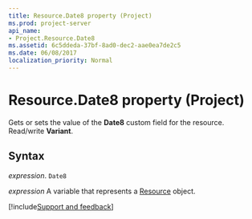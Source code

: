 ```yaml
---
title: Resource.Date8 property (Project)
ms.prod: project-server
api_name:
- Project.Resource.Date8
ms.assetid: 6c5ddeda-37bf-8ad0-dec2-aae0ea7de2c5
ms.date: 06/08/2017
localization_priority: Normal
---
```



# Resource.Date8 property (Project)

Gets or sets the value of the  **Date8** custom field for the resource. Read/write **Variant**.


## Syntax

_expression_. `Date8`

_expression_ A variable that represents a [Resource](./Project.Resource.md) object.

[!include[Support and feedback](~/includes/feedback-boilerplate.md)]